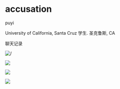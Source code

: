 # accusation

puyi

University of California, Santa Cruz  学生. 圣克鲁斯, CA

聊天记录

![/](https://raw.githubusercontent.com/nooooober/accusation/main/assert/微信图片_20231212213849.jpg)

![](https://raw.githubusercontent.com/nooooober/accusation/main/assert/微信图片_20231212213807.jpg)

![](https://raw.githubusercontent.com/nooooober/accusation/main/assert/微信图片_20231212213822.jpg)

![](https://raw.githubusercontent.com/nooooober/accusation/main/assert/微信图片_20231212213840.jpg)

